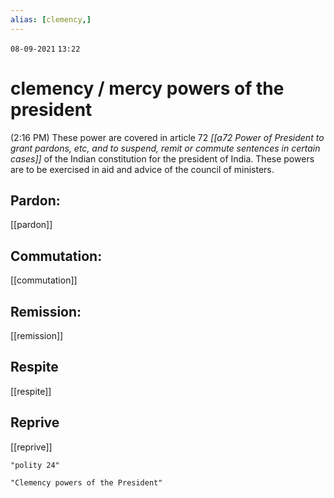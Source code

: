 ```yaml
---
alias: [clemency,]
---
```

`08-09-2021` `13:22`

# clemency / mercy powers of the president
(2:16 PM) 
These power are covered in article 72 _[[a72 Power of President to grant pardons, etc, and to suspend, remit or commute sentences in certain cases]]_ of the Indian constitution for the president of India.
These powers are to be exercised in aid and advice of the council of ministers.
## Pardon:
[[pardon]]
## Commutation:
[[commutation]]
## Remission:
[[remission]]
## Respite
[[respite]]
## Reprive
[[reprive]]
```query
"polity 24"
```
```query 2022-03-03 10:22
"Clemency powers of the President"
```
